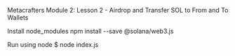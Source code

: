 
Metacrafters Module 2: Lesson 2 - Airdrop and Transfer SOL to From and To Wallets


Install node_modules
npm install   --save @solana/web3.js

Run using node
$ node index.js

